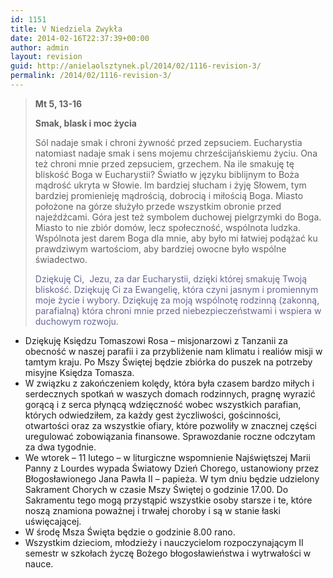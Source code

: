 ```yaml
---
id: 1151
title: V Niedziela Zwykła
date: 2014-02-16T22:37:39+00:00
author: admin
layout: revision
guid: http://anielaolsztynek.pl/2014/02/1116-revision-3/
permalink: /2014/02/1116-revision-3/
---
```

> **Mt 5, 13-16**
> 
> **Smak, blask i moc życia**
> 
> Sól nadaje smak i chroni żywność przed zepsuciem. Eucharystia natomiast nadaje smak i sens mojemu chrześcijańskiemu życiu. Ona też chroni mnie przed zepsuciem, grzechem. Na ile smakuję tę bliskość Boga w Eucharystii? Światło w języku biblijnym to Boża mądrość ukryta w Słowie. Im bardziej słucham i żyję Słowem, tym bardziej promienieję mądrością, dobrocią i miłością Boga. Miasto położone na górze służyło przede wszystkim obronie przed najeźdźcami. Góra jest też symbolem duchowej pielgrzymki do Boga. Miasto to nie zbiór domów, lecz społeczność, wspólnota ludzka. Wspólnota jest darem Boga dla mnie, aby było mi łatwiej podążać ku prawdziwym wartościom, aby bardziej owocne było wspólne świadectwo.
> 
> <span style="color: #666699;">Dziękuję Ci,  Jezu, za dar Eucharystii, dzięki której smakuję Twoją bliskość. Dziękuję Ci za Ewangelię, która czyni jasnym i promiennym moje życie i wybory. Dziękuję za moją wspólnotę rodzinną (zakonną, parafialną) która chroni mnie przed niebezpieczeństwami i wspiera w duchowym rozwoju.</span>

  * Dziękuję Księdzu Tomaszowi Rosa &#8211; misjonarzowi z Tanzanii za obecność w naszej parafii i za przybliżenie nam klimatu i realiów misji w tamtym kraju. Po Mszy Świętej będzie zbiórka do puszek na potrzeby misyjne Księdza Tomasza.
  * W związku z zakończeniem kolędy, która była czasem bardzo miłych i serdecznych spotkań w waszych domach rodzinnych, pragnę wyrazić gorącą i z serca płynącą wdzięczność wobec wszystkich parafian, których odwiedziłem, za każdy gest życzliwości, gościnności, otwartości oraz za wszystkie ofiary, które pozwoliły w znacznej części uregulować zobowiązania finansowe. Sprawozdanie roczne odczytam za dwa tygodnie.
  * We wtorek &#8211; 11 lutego &#8211; w liturgiczne wspomnienie Najświętszej Marii Panny z Lourdes wypada Światowy Dzień Chorego, ustanowiony przez Błogosławionego Jana Pawła II &#8211; papieża. W tym dniu będzie udzielony Sakrament Chorych w czasie Mszy Świętej o godzinie 17.00. Do Sakramentu tego mogą przystąpić wszystkie osoby starsze i te, które noszą znamiona poważnej i trwałej choroby i są w stanie łaski uświęcającej.
  * W środę Msza Święta będzie o godzinie 8.00 rano.
  * Wszystkim dzieciom, młodzieży i nauczycielom rozpoczynającym II semestr w szkołach życzę Bożego błogosławieństwa i wytrwałości w nauce.